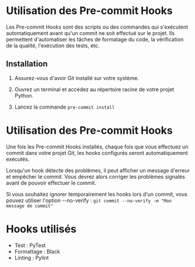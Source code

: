 # Utilisation des Pre-commit Hooks 

Les Pre-commit Hooks sont des scripts ou des commandes qui s'exécutent automatiquement avant qu'un commit ne soit effectué sur le projet. Ils permettent d'automatiser les tâches de formatage du code, la vérification de la qualité, l'exécution des tests, etc.

## Installation 

1. Assurez-vous d'avoir Git installé sur votre système.

2. Ouvrez un terminal et accédez au répertoire racine de votre projet Python.

3. Lancez la commande `pre-commit install`

# Utilisation des Pre-commit Hooks

Une fois les Pre-commit Hooks installés, chaque fois que vous effectuez un commit dans votre projet Git, les hooks configurés seront automatiquement exécutés.

Lorsqu'un hook détecte des problèmes, il peut afficher un message d'erreur et empêcher le commit. Vous devrez alors corriger les problèmes signalés avant de pouvoir effectuer le commit.

Si vous souhaitez ignorer temporairement les hooks lors d'un commit, vous pouvez utiliser l'option --no-verify : `git commit --no-verify -m "Mon message de commit"`

# Hooks utilisés

- Test : PyTest
- Formattage : Black
- Linting : Pylint
